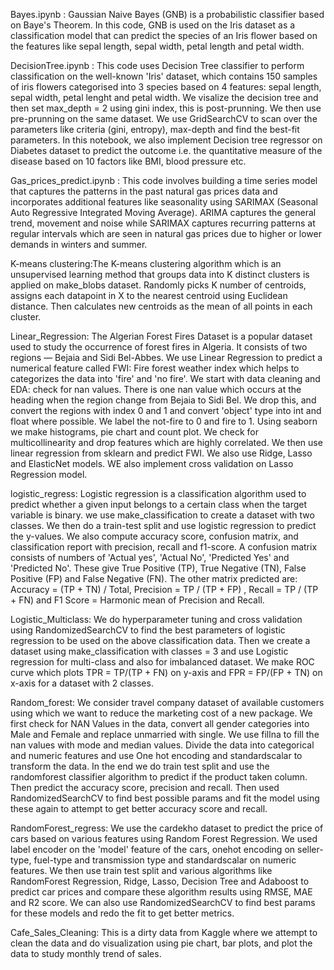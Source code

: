 Bayes.ipynb : Gaussian Naive Bayes (GNB) is a probabilistic classifier based on Baye's Theorem. In this code, GNB is used on the Iris dataset as a classification model that can predict the species of an Iris flower based on the features like sepal length, sepal width, petal length and petal width.

DecisionTree.ipynb : This code uses Decision Tree classifier to perform classification on the well-known 'Iris' dataset, which contains 150 samples of iris flowers categorised into 3 species based on 4 features: sepal length, sepal width, petal lenght and petal width. We visalize the decision tree and then set max_depth = 2 using gini index, this is post-prunning. We then use pre-prunning on the same dataset. We use GridSearchCV to scan over the parameters like criteria (gini, entropy), max-depth and find the best-fit parameters. In this notebook, we also implement Decision tree regressor on Diabetes dataset to predict the outcome i.e. the quantitative measure of the disease based on 10 factors like BMI, blood pressure etc. 

Gas_prices_predict.ipynb : This code involves building a time series model that captures the patterns in the past natural gas prices data and incorporates additional features like seasonality using SARIMAX (Seasonal Auto Regressive Integrated Moving Average). ARIMA captures the general trend, movement and noise while SARIMAX captures recurring patterns at regular intervals which are seen in natural gas prices due to higher or lower demands in winters and summer.

K-means clustering:The K-means clustering algorithm which is an unsupervised learning method that groups data into K distinct clusters is applied on make_blobs dataset. Randomly picks K number of centroids, assigns each datapoint in X to the nearest centroid using Euclidean distance. Then calculates new centroids as the mean of all points in each cluster.

Linear_Regression: The Algerian Forest Fires Dataset is a popular dataset used to study the occurrence of forest fires in Algeria. It consists of two regions — Bejaia and Sidi Bel-Abbes. We use Linear Regression to predict a numerical feature called FWI: Fire forest weather index which helps to categorizes the data into 'fire' and 'no fire'.  We start with data cleaning and EDA: check for nan values. There is one nan value which occurs at the heading when the region change from Bejaia to Sidi Bel. We drop this, and convert the regions with index 0 and 1 and convert 'object' type into int and float where possible. We label the not-fire to 0 and fire to 1. Using seaborn we make histograms, pie chart and count plot. We check for multicollinearity and drop features which are highly correlated. We then use linear regression from sklearn and predict FWI. We also use Ridge, Lasso and ElasticNet models. WE also implement cross validation on Lasso Regression model.

logistic_regress: Logistic regression is a classification algorithm used to predict whether a given input belongs to a certain class when the target variable is binary. we use make_classification to create a dataset with two classes. We then do a train-test split and use logistic regression to predict the y-values. We also compute accuracy score, confusion matrix, and classification report with precision, recall and f1-score. A confusion matrix consists of numbers of 'Actual yes', 'Actual No', 'Predicted Yes' and 'Predicted No'. These give True Positive (TP), True Negative (TN), False Positive (FP) and False Negative (FN). The other matrix predicted are: Accuracy = (TP + TN) / Total, Precision = TP / (TP + FP) , Recall = TP / (TP + FN) and F1 Score = Harmonic mean of Precision and Recall.  

Logistic_Multiclass: We do hyperparameter tuning and cross validation using RandomizedSearchCV to find the best parameters of logistic regression to be used on the above classification data. Then we create a dataset using make_classification with classes = 3 and use Logistic regression for multi-class and also for imbalanced dataset. We make ROC curve which plots TPR = TP/(TP + FN) on y-axis and FPR = FP/(FP + TN) on x-axis for a dataset with 2 classes.

Random_forest: We consider travel company dataset of available customers using which we want to reduce the marketing cost of a new package. We first check for NAN Values in the data, convert all gender categories into Male and Female and replace unmarried with single. We use fillna to fill the nan values with mode and median values. Divide the data into categorical and numeric features and use One hot encoding and standardscalar to transform the data. In the end we do train test split and use the randomforest classifier algorithm to predict if the product taken column. Then predict the accuracy score, precision and recall. Then used RandomizedSearchCV to find best possible params and fit the model using these again to attempt to get better accuracy score and recall.

RandomForest_regress: We use the cardekho dataset to predict the price of cars based on various features using Random Forest Regression. We used label encoder on the 'model' feature of the cars, onehot encoding on seller-type, fuel-type and transmission type and standardscalar on numeric features. We then use train test split and various algorithms like RandomForest Regression,  Ridge, Lasso, Decision Tree and Adaboost to predict car prices and compare these algorithm results using RMSE, MAE and R2 score. We can also use RandomizedSearchCV to find best params for these models and redo the fit to get better metrics.

Cafe_Sales_Cleaning: This is a dirty data from Kaggle where we attempt to clean the data and do visualization using pie chart, bar plots, and plot the data to study monthly trend of sales.
